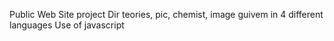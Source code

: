 Public Web Site project 
Dir teories, pic, chemist, image
guivem in 4 different languages
Use of javascript
